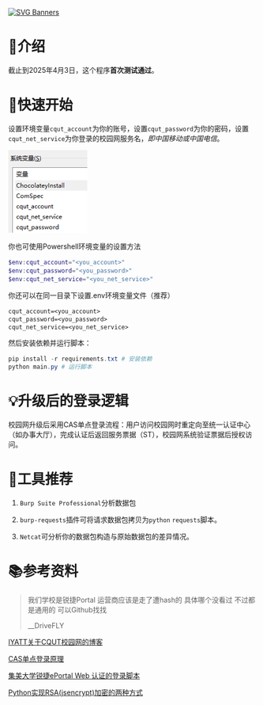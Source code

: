 [![SVG Banners](https://svg-banners.vercel.app/api?type=rainbow&text1=重庆理工大学校园网登录脚本🌈&width=800&height=200)](https://github.com/Akshay090/svg-banners)

# 🤔介绍

截止到2025年4月3日，这个程序**首次测试通过**。

# 🚀快速开始

设置环境变量`cqut_account`为你的账号，设置`cqut_password`为你的密码，设置`cqut_net_service`为你登录的校园网服务名，*即中国移动或中国电信*。

![](./.assets/env.png)

你也可使用Powershell环境变量的设置方法

```powershell
$env:cqut_account="<you_account>"
$env:cqut_password="<you_password>"
$env:cqut_net_service="<you_net_service>"
```

你还可以在同一目录下设置.env环境变量文件（推荐）

```
cqut_account=<you_account>
cqut_password=<you_password>
cqut_net_service=<you_net_service>
```

然后安装依赖并运行脚本：

```powershell
pip install -r requirements.txt # 安装依赖
python main.py # 运行脚本
```

# 💡升级后的登录逻辑

校园网升级后采用CAS单点登录流程：用户访问校园网时重定向至统一认证中心（如办事大厅），完成认证后返回服务票据（ST），校园网系统验证票据后授权访问。

# 🔧工具推荐

1.  `Burp Suite Professional`分析数据包

2.	`burp-requests`插件可将请求数据包拷贝为`python` `requests`脚本。

3.	`Netcat`可分析你的数据包构造与原始数据包的差异情况。

# 📚参考资料

> 我们学校是锐捷Portal 运营商应该是走了遭hash的 具体哪个没看过 不过都是通用的 可以Github找找 
>
> __DriveFLY

[IYATT关于CQUT校园网的博客](https://blog.iyatt.com/?p=6815)

[CAS单点登录原理](https://blog.csdn.net/ban_tang/article/details/80015946)

[集美大学锐捷ePortal Web 认证的登录脚本](https://github.com/callmeliwen/RuijiePortalLoginTool)

[Python实现RSA(jsencrypt)加密的两种方式](https://blog.csdn.net/wangzhuanjia/article/details/128382024)